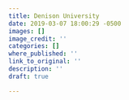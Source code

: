 ```yaml
---
title: Denison University
date: 2019-03-07 18:00:29 -0500
images: []
image_credit: ''
categories: []
where_published: ''
link_to_original: ''
description: ''
draft: true

---
```

